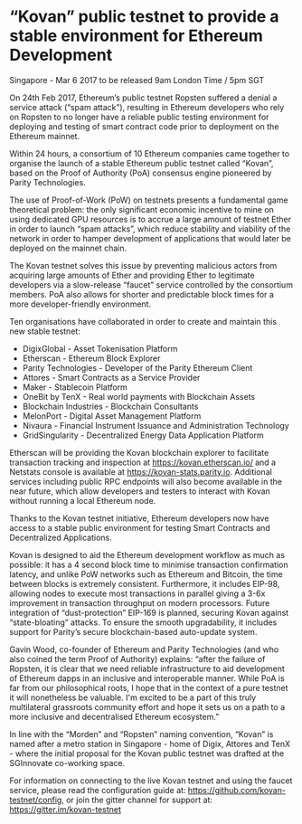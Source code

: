 # “Kovan” public testnet to provide a stable environment for Ethereum Development

Singapore - Mar 6 2017 to be released 9am London Time / 5pm SGT

On 24th Feb 2017, Ethereum’s public testnet Ropsten suffered a denial a service attack (“spam attack”), resulting in Ethereum developers who rely on Ropsten to no longer have a reliable public testing environment for deploying and testing of smart contract code prior to deployment on the Ethereum mainnet.

Within 24 hours, a consortium of 10 Ethereum companies came together to organise the launch of a stable Ethereum public testnet called “Kovan”, based on the Proof of Authority (PoA) consensus engine pioneered by Parity Technologies. 

The use of Proof-of-Work (PoW) on testnets presents a fundamental game theoretical problem: the only significant economic incentive to mine on using dedicated GPU resources is to accrue a large amount of testnet Ether in order to launch “spam attacks”, which reduce stability and viability of the network in order to hamper development of applications that would later be deployed on the mainnet chain. 

The Kovan testnet solves this issue by preventing malicious actors from acquiring large amounts of Ether and providing Ether to legitimate developers via a slow-release “faucet” service controlled by the consortium members. PoA also allows for shorter and predictable block times for a more developer-friendly environment. 

Ten organisations have collaborated in order to create and maintain this new stable testnet:

* DigixGlobal - Asset Tokenisation Platform
* Etherscan - Ethereum Block Explorer
* Parity Technologies - Developer of the Parity Ethereum Client
* Attores - Smart Contracts as a Service Provider
* Maker - Stablecoin Platform
* OneBit by TenX - Real world payments with Blockchain Assets
* Blockchain Industries - Blockchain Consultants
* MelonPort - Digital Asset Management Platform
* Nivaura - Financial Instrument Issuance and Administration Technology  
* GridSingularity - Decentralized Energy Data Application Platform

Etherscan will be providing the Kovan blockchain explorer to facilitate transaction tracking and inspection at https://kovan.etherscan.io/ and a Netstats console is available at https://kovan-stats.parity.io. Additional services including public RPC endpoints will also become available in the near future, which allow developers and testers to interact with Kovan without running a local Ethereum node.

Thanks to the Kovan testnet initiative, Ethereum developers now have access to a stable public environment for testing Smart Contracts and Decentralized Applications.

Kovan is designed to aid the Ethereum development workflow as much as possible: it has a 4 second block time to minimise transaction confirmation latency, and unlike PoW networks such as Ethereum and Bitcoin, the time between blocks is extremely consistent. Furthermore, it includes EIP-98, allowing nodes to execute most transactions in parallel giving a 3-6x improvement in transaction throughput on modern processors. Future integration of “dust-protection” EIP-169 is planned, securing Kovan against “state-bloating” attacks. To ensure the smooth upgradability, it includes support for Parity’s secure blockchain-based auto-update system. 

Gavin Wood, co-founder of Ethereum and Parity Technologies (and who also coined the term Proof of Authority) explains: “after the failure of Ropsten, it is clear that we need reliable infrastructure to aid development of Ethereum dapps in an inclusive and interoperable manner. While PoA is far from our philosophical roots, I hope that in the context of a pure testnet it will nonetheless be valuable. I'm excited to be a part of this truly multilateral grassroots community effort and hope it sets us on a path to a more inclusive and decentralised Ethereum ecosystem.”

In line with the “Morden” and “Ropsten” naming convention, “Kovan” is named after a metro station in Singapore - home of Digix, Attores and TenX - where the initial proposal for the Kovan public testnet was drafted at the SGInnovate co-working space.

For information on connecting to the live Kovan testnet and using the faucet service, please read the configuration guide at: https://github.com/kovan-testnet/config, or join the gitter channel for support at: https://gitter.im/kovan-testnet
